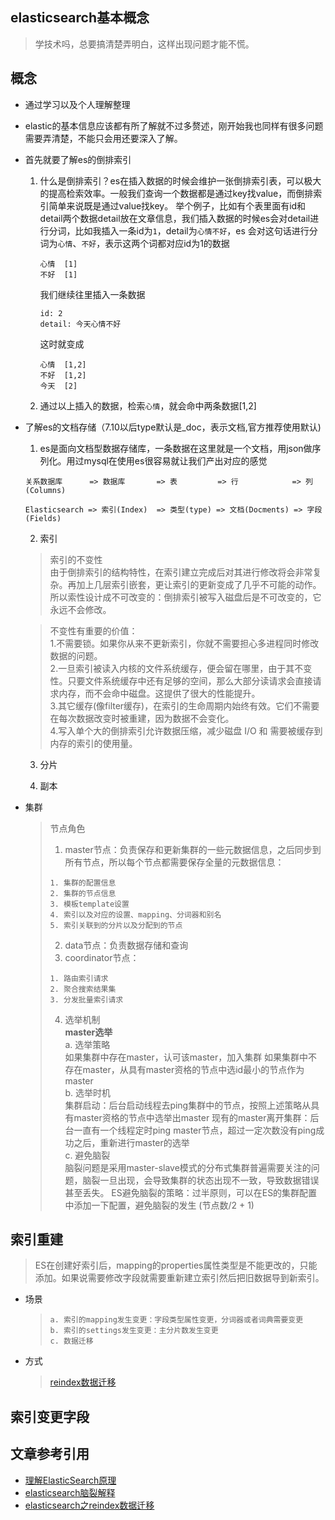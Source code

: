 ## elasticsearch基本概念
> 学技术吗，总要搞清楚弄明白，这样出现问题才能不慌。
## 概念
* 通过学习以及个人理解整理
* elastic的基本信息应该都有所了解就不过多赘述，刚开始我也同样有很多问题需要弄清楚，不能只会用还要深入了解。
* 首先就要了解es的倒排索引
  1. 什么是倒排索引？es在插入数据的时候会维护一张倒排索引表，可以极大的提高检索效率。一般我们查询一个数据都是通过key找value，而倒排索引简单来说既是通过value找key。
     举个例子，比如有个表里面有id和detail两个数据detail放在文章信息，我们插入数据的时候es会对detail进行分词，比如我插入一条id为`1`，detail为`心情不好`，es
     会对这句话进行分词为`心情`、`不好`，表示这两个词都对应id为1的数据
     ```
     心情  [1]
     不好  [1]
     ```
     我们继续往里插入一条数据
     ```
     id: 2
     detail: 今天心情不好
     ```
     这时就变成
     ```
     心情  [1,2]
     不好  [1,2]
     今天  [2]
     ```
  2. 通过以上插入的数据，检索`心情`，就会命中两条数据[1,2]   
* 了解es的文档存储（7.10以后type默认是_doc，表示文档,官方推荐使用默认)
  1. es是面向文档型数据存储库，一条数据在这里就是一个文档，用json做序列化。用过mysql在使用es很容易就让我们产出对应的感觉
    ```
    关系数据库      => 数据库       => 表         => 行            => 列(Columns)

    Elasticsearch => 索引(Index)  => 类型(type) => 文档(Docments) => 字段(Fields)  
    ```
  2. 索引
  > 索引的不变性  
  由于倒排索引的结构特性，在索引建立完成后对其进行修改将会非常复杂。再加上几层索引嵌套，更让索引的更新变成了几乎不可能的动作。
  所以索性设计成不可改变的：倒排索引被写入磁盘后是不可改变的，它永远不会修改。

  > 不变性有重要的价值：  
  1.不需要锁。如果你从来不更新索引，你就不需要担心多进程同时修改数据的问题。  
  2.一旦索引被读入内核的文件系统缓存，便会留在哪里，由于其不变性。只要文件系统缓存中还有足够的空间，那么大部分读请求会直接请求内存，而不会命中磁盘。这提供了很大的性能提升。  
  3.其它缓存(像filter缓存)，在索引的生命周期内始终有效。它们不需要在每次数据改变时被重建，因为数据不会变化。  
  4.写入单个大的倒排索引允许数据压缩，减少磁盘 I/O 和 需要被缓存到内存的索引的使用量。  
  
  
  3. 分片  
  >
  4. 副本  
  >
  
* 集群
  > 节点角色  
  > 1. master节点：负责保存和更新集群的一些元数据信息，之后同步到所有节点，所以每个节点都需要保存全量的元数据信息：
  > ```
  > 1. 集群的配置信息  
  > 2. 集群的节点信息  
  > 3. 模板template设置  
  > 4. 索引以及对应的设置、mapping、分词器和别名  
  > 5. 索引关联到的分片以及分配到的节点  
  > ```
  > 2. data节点：负责数据存储和查询
  > 3. coordinator节点：
  > ```
  > 1. 路由索引请求
  > 2. 聚合搜索结果集
  > 3. 分发批量索引请求
  > ```
  > 4. 选举机制  
  > **master选举**    
  > a. 选举策略  
  > 如果集群中存在master，认可该master，加入集群
  > 如果集群中不存在master，从具有master资格的节点中选id最小的节点作为master  
  > b. 选举时机  
  > 集群启动：后台启动线程去ping集群中的节点，按照上述策略从具有master资格的节点中选举出master
  > 现有的master离开集群：后台一直有一个线程定时ping master节点，超过一定次数没有ping成功之后，重新进行master的选举  
  > c. 避免脑裂  
  > 脑裂问题是采用master-slave模式的分布式集群普遍需要关注的问题，脑裂一旦出现，会导致集群的状态出现不一致，导致数据错误甚至丢失。
  > ES避免脑裂的策略：过半原则，可以在ES的集群配置中添加一下配置，避免脑裂的发生 (节点数/2 + 1)
## 索引重建
> ES在创建好索引后，mapping的properties属性类型是不能更改的，只能添加。如果说需要修改字段就需要重新建立索引然后把旧数据导到新索引。
  
* 场景
  > ```
  > a. 索引的mapping发生变更：字段类型属性变更，分词器或者词典需要变更
  > b. 索引的settings发生变更：主分片数发生变更
  > c. 数据迁移
  > ```
* 方式
  > [reindex数据迁移](/doc/elastic/es-reindex.md)
  
## 索引变更字段
    

## 文章参考引用
* [理解ElasticSearch原理](https://www.jianshu.com/p/52b92f1a9c47)
* [elasticsearch脑裂解释](https://segmentfault.com/a/1190000004504225)
* [elasticsearch之reindex数据迁移](https://rstyro.github.io/blog/2020/10/23/Elasticsearch7%E4%B9%8BReindex%E6%95%B0%E6%8D%AE%E8%BF%81%E7%A7%BB%E8%AF%A6%E8%A7%A3/)
    